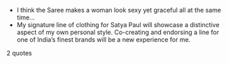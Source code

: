  - I think the Saree makes a woman look sexy yet graceful all at the same time...
 - My signature line of clothing for Satya Paul will showcase a distinctive aspect of my own personal style. Co-creating and endorsing a line for one of India’s finest brands will be a new experience for me.

2 quotes